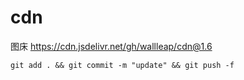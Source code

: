 # cdn
图床
https://cdn.jsdelivr.net/gh/wallleap/cdn@1.6
```
git add . && git commit -m "update" && git push -f
```
